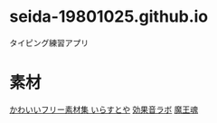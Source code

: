 # seida-19801025.github.io
タイピング練習アプリ
# 素材
[かわいいフリー素材集 いらすとや](https://www.irasutoya.com/)
[効果音ラボ](https://soundeffect-lab.info/)
[魔王魂](https://maou.audio/category/se/se-inst/)
